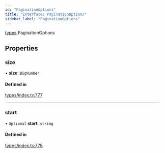 ```yaml
---
id: "PaginationOptions"
title: "Interface: PaginationOptions"
sidebar_label: "PaginationOptions"
---
```


[types](../../../modules/Types/Types.md).PaginationOptions

## Properties

### size

• **size**: `BigNumber`

#### Defined in

[types/index.ts:777](https://github.com/PolymeshAssociation/polymesh-sdk/blob/720afb69c/src/types/index.ts#L777)

___

### start

• `Optional` **start**: `string`

#### Defined in

[types/index.ts:778](https://github.com/PolymeshAssociation/polymesh-sdk/blob/720afb69c/src/types/index.ts#L778)
